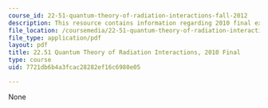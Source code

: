 ```yaml
---
course_id: 22-51-quantum-theory-of-radiation-interactions-fall-2012
description: This resource contains information regarding 2010 final exams.
file_location: /coursemedia/22-51-quantum-theory-of-radiation-interactions-fall-2012/7721db6b4a3fcac28282ef16c6980e05_MIT22_51F12_final_2010.pdf
file_type: application/pdf
layout: pdf
title: 22.51 Quantum Theory of Radiation Interactions, 2010 Final
type: course
uid: 7721db6b4a3fcac28282ef16c6980e05

---
```

None